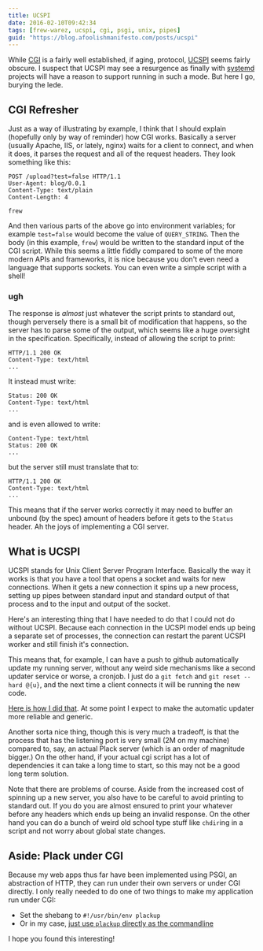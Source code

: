 ```yaml
---
title: UCSPI
date: 2016-02-10T09:42:34
tags: [frew-warez, ucspi, cgi, psgi, unix, pipes]
guid: "https://blog.afoolishmanifesto.com/posts/ucspi"
---
```

While [CGI](https://www.ietf.org/rfc/rfc3875) is a fairly well established, if
aging, protocol, [UCSPI](http://cr.yp.to/proto/ucspi.txt) seems fairly obscure.
I suspect that UCSPI may see a resurgence as finally with
[systemd](https://www.freedesktop.org/software/systemd/man/systemd.socket.html)
projects will have a reason to support running in such a mode.  But here I go,
burying the lede.

## CGI Refresher

Just as a way of illustrating by example, I think that I should explain
(hopefully only by way of reminder) how CGI works.  Basically a server (usually
Apache, IIS, or lately, nginx) waits for a client to connect, and when it does,
it parses the request and all of the request headers.  They look something like
this:

```
POST /upload?test=false HTTP/1.1
User-Agent: blog/0.0.1
Content-Type: text/plain
Content-Length: 4

frew
```

And then various parts of the above go into environment variables; for example
`test=false` would become the value of `QUERY_STRING`.  Then the body (in this
example, `frew`) would be written to the standard input of the CGI script.
While this seems a little fiddly compared to some of the more modern APIs and
frameworks, it is nice because you don't even need a language that supports
sockets.  You can even write a simple script with a shell!

### ugh

The response is *almost* just whatever the script prints to standard out, though
perversely there is a small bit of modification that happens, so the server has
to parse some of the output, which seems like a huge oversight in the
specification.  Specifically, instead of allowing the script to print:

```
HTTP/1.1 200 OK
Content-Type: text/html
...
```

It instead must write:

```
Status: 200 OK
Content-Type: text/html
...
```

and is even allowed to write:

```
Content-Type: text/html
Status: 200 OK
...
```

but the server still must translate that to:

```
HTTP/1.1 200 OK
Content-Type: text/html
...
```

This means that if the server works correctly it may need to buffer an unbound
(by the spec) amount of headers before it gets to the `Status` header.  Ah the
joys of implementing a CGI server.

## What is UCSPI

UCSPI stands for Unix Client Server Program Interface.  Basically the way it
works is that you have a tool that opens a socket and waits for new connections.
When it gets a new connection it spins up a new process, setting up pipes
between standard input and standard output of that process and to the input and
output of the socket.

Here's an interesting thing that I have needed to do that I could not do without
UCSPI.  Because each connection in the UCSPI model ends up being a separate set
of processes, the connection can restart the parent UCSPI worker and still
finish it's connection.

This means that, for example, I can have a push to github automatically update
my running server, without any weird side mechanisms like a second updater
service or worse, a cronjob.  I just do a `git fetch` and `git reset --hard
@{u}`, and the next time a client connects it will be running the new code.

[Here is how I did
that](https://github.com/frioux/Lizard-Brain/blob/master/www/cgi-bin/impulse-www#L57-L86).
At some point I expect to make the automatic updater more reliable and generic.

Another sorta nice thing, though this is very much a tradeoff, is that the
process that has the listening port is very small (2M on my machine) compared
to, say, an actual Plack server (which is an order of magnitude bigger.)  On the
other hand, if your actual cgi script has a lot of dependencies it can take a
long time to start, so this may not be a good long term solution.

Note that there are problems of course.  Aside from the increased cost of
spinning up a new server, you also have to be careful to avoid printing to
standard out.  If you do you are almost ensured to print your whatever before
any headers which ends up being an invalid response.  On the other hand you can
do a bunch of weird old school type stuff like `chdir`ing in a script and not
worry about global state changes.

## Aside: Plack under CGI

Because my web apps thus far have been implemented using PSGI, an abstraction of
HTTP, they can run under their own servers or under CGI directly.  I only really
needed to do one of two things to make my application run under CGI:

 * Set the shebang to `#!/usr/bin/env plackup`
 * Or in my case, [just use `plackup` directly as the commandline](https://github.com/frioux/Lizard-Brain/blob/master/services/lizard-brain-www/run#L6)

I hope you found this interesting!
